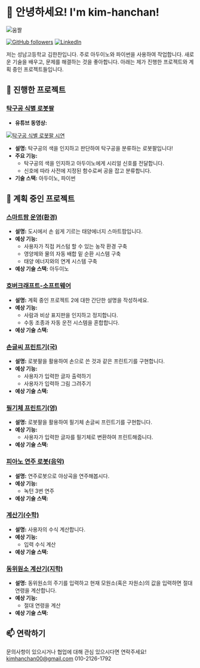 # 👋 안녕하세요! I'm kim-hanchan!

![움짤](https://media4.giphy.com/media/v1.Y2lkPTc5MGI3NjExMXV2eGRmajZiY2Z1aHcwcjhqYWhuOHY0bnVmc25nc3FubXRwaTgzaSZlcD12MV9pbnRlcm5hbF9naWZfYnlfaWQmY3Q9Zw/JqmupuTVZYaQX5s094/giphy.gif)

[![GitHub followers](https://img.shields.io/github/followers/yourusername?label=Follow&style=social)](https://github.com/yourusername)
[![LinkedIn](https://img.shields.io/badge/LinkedIn-0077B5?logo=linkedin&logoColor=white)](https://www.linkedin.com/in/yourprofile/)

저는 성남고등학교 김한찬입니다. 주로 아두이노와 파이썬을 사용하여 작업합니다. 새로운 기술을 배우고, 문제를 해결하는 것을 좋아합니다. 아래는 제가 진행한 프로젝트와 계획 중인 프로젝트들입니다.

## 🔭 진행한 프로젝트

### [탁구공 식별 로봇팔](https://github.com/yourusername/project1)
- **유튜브 동영상:**
  
 [![탁구공 식별 로봇팔 시연](https://img.youtube.com/vi/zZVDYvU_PKg/0.jpg)](https://www.youtube.com/watch?v=zZVDYvU_PKg)
- **설명:** 탁구공의 색을 인지하고 판단하여 탁구공을 분류하는 로봇팔입니다!
- **주요 기능:** 
  - 탁구공의 색을 인지하고 아두이노에게 시리얼 신호를 전달합니다.
  - 신호에 따라 사전에 지정된 함수로써 공을 잡고 분류합니다.
- **기술 스택:** 아두이노, 파이썬


## 🌱 계획 중인 프로젝트

### [스마트팜 운영(환경)](https://github.com/kimhanchan00/smartfarm)
- **설명:** 도시에서 손 쉽게 기르는 태양에너지 스마트팜입니다.
- **예상 기능:** 
  - 사용자가 직접 커스텀 할 수 있는 농작 환경 구축
  - 영양제와 물의 자동 배합 밑 순환 시스템 구축
  - 태양 에너지와의 연계 시스템 구축
- **예상 기술 스택:** 아두이노

### [호버크래프트-소프트웨어](https://github.com/yourusername/plannedproject2)
- **설명:** 계획 중인 프로젝트 2에 대한 간단한 설명을 작성하세요.
- **예상 기능:** 
  - 사람과 비상 표지판을 인지하고 정지합니다.
  - 수동 조종과 자동 운전 시스템을 혼합합니다.
- **예상 기술 스택:**

### [손글씨 프린트기(국)](https://github.com/yourusername/plannedproject2)
- **설명:** 로봇팔을 활용하여 손으로 쓴 것과 같은 프린트기를 구현합니다.
- **예상 기능:** 
  - 사용자가 입력한 글자 출력하기
  - 사용자가 입력하 그림 그려주기
- **예상 기술 스택:**

### [필기체 프린트기(영)](https://github.com/yourusername/plannedproject2)
- **설명:** 로봇팔을 활용하여 필기체 손글씨 프린트기를 구현합니다.
- **예상 기능:** 
  - 사용자가 입력한 글자를 필기체로 변환하여 프린트해줍니다.
- **예상 기술 스택:**

### [피아노 연주 로봇(음악)](https://github.com/yourusername/plannedproject2)
- **설명:** 연주로봇으로 야상곡을 연주해봅시다.
- **예상 기능:** 
  - 녹턴 3번 연주
- **예상 기술 스택:**

### [계산기(수학)](https://github.com/yourusername/plannedproject2)
- **설명:** 사용자의 수식 계산합니다.
- **예상 기능:** 
  - 입력 수식 계산
- **예상 기술 스택:** 

### [동위원소 계산기(지학)](https://github.com/yourusername/plannedproject2)
- **설명:** 동위원소의 주기를 입력하고 현재 모원소(혹은 자원소)의 값을 입력하면 절대 연령을 계산합니다.
- **예상 기능:** 
  - 절대 연령을 계산
- **예상 기술 스택:** 

  
## 📫 연락하기

문의사항이 있으시거나 협업에 대해 관심 있으시다면
연락주세요!
kimhanchan00@gmail.com
010-2126-1792 



